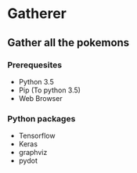 # Gatherer

## Gather all the pokemons


### Prerequesites
- Python 3.5
- Pip (To python 3.5)
- Web Browser


### Python packages
- Tensorflow
- Keras
- graphviz
- pydot
